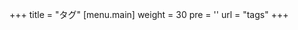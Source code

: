 +++
title = "タグ"
[menu.main]
  weight = 30
  pre = '<i class="fas fa-fw fa-tags"></i>'
  url = "tags"
+++
